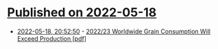 # [Published on 2022-05-18](index.md)

* [2022-05-18, 20:52:50](https://news.ycombinator.com/item?id=31427507) - [2022/23 Worldwide Grain Consumption Will Exceed Production [pdf]](https://downloads.usda.library.cornell.edu/usda-esmis/files/zs25x844t/4t64ht03b/kd17f006c/grain.pdf)
